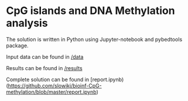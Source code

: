 # CpG islands and DNA Methylation analysis

The solution is written in Python using Jupyter-notebook and pybedtools package.

Input data can be found in [/data](https://github.com/slowikj/bioinf-CpG-methylation/tree/master/data)

Results can be found in [/results](https://github.com/slowikj/bioinf-CpG-methylation/tree/master/results)

Complete solution can be found in [report.ipynb)(https://github.com/slowikj/bioinf-CpG-methylation/blob/master/report.ipynb)
